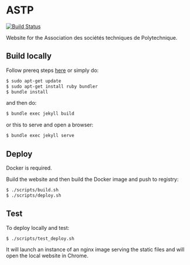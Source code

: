# ASTP

[![Build Status](https://travis-ci.org/christophebedard/astp-website.svg?branch=master)](https://travis-ci.org/christophebedard/astp-website)

Website for the Association des sociétés techniques de Polytechnique.

## Build locally

Follow prereq steps [here](https://help.github.com/en/articles/setting-up-your-github-pages-site-locally-with-jekyll) or simply do:

```bash
$ sudo apt-get update
$ sudo apt-get install ruby bundler
$ bundle install
```

and then do:

```bash
$ bundle exec jekyll build
```

or this to serve and open a browser:

```bash
$ bundle exec jekyll serve
```

## Deploy

Docker is required.

Build the website and then build the Docker image and push to registry:

```bash
$ ./scripts/build.sh
$ ./scripts/deploy.sh
```

## Test

To deploy locally and test:

```bash
$ ./scripts/test_deploy.sh
```

It will launch an instance of an nginx image serving the static files and will open the local website in Chrome.
